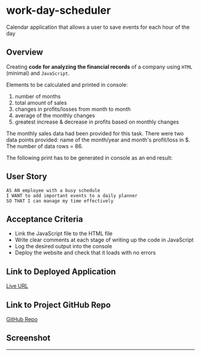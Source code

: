 # work-day-scheduler
 Calendar application that allows a user to save events for each hour of the day

## Overview

Creating **code for analyzing the financial records** of a company using `HTML` (minimal) and `JavaScript`. 

Elements to be calculated and printed in console: 
1. number of months
2. total amount of sales
3. changes in profits/losses from month to month 
4. average of the monthly changes
5. greatest increase & decrease in profits based on monthly changes

The monthly sales data had been provided for this task. There were two data points provided: name of the month/year and month's profit/loss in $. The number of data rows = 86.  

The following print has to be generated in console as an end result:

## User Story
```
AS AN employee with a busy schedule
I WANT to add important events to a daily planner
SO THAT I can manage my time effectively
```

## Acceptance Criteria
* Link the JavaScript file to the HTML file
* Write clear comments at each stage of writing up the code in JavaScript
* Log the desired output into the console
* Deploy the website and check that it loads with no errors



## Link to Deployed Application

[Live URL]()

## Link to Project GitHub Repo

[GitHub Repo](https://github.com/ladycosy/work-day-scheduler.git)

## Screenshot

---
